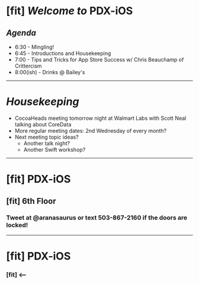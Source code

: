 # [fit] _Welcome to_ __PDX-iOS__

## _Agenda_

  * 6:30 - Mingling!
  * 6:45 - Introductions and Housekeeping 
  * 7:00 - Tips and Tricks for App Store Success w/ Chris Beauchamp of Crittercism
  * 8:00(ish) - Drinks @ Bailey's

---
# _Housekeeping_

   * CocoaHeads meeting tomorrow night at Walmart Labs with Scott Neal talking about CoreData
   * More regular meeting dates: 2nd Wednesday of every month?
   * Next meeting topic ideas?
      * Another talk night?
      * Another Swift workshop?

---

# [fit] __PDX-iOS__

## [fit] 6th Floor

### Tweet at __@aranasaurus__ or text __503-867-2160__ if the doors are locked!

---

# [fit] __PDX-iOS__

### [fit] <--
